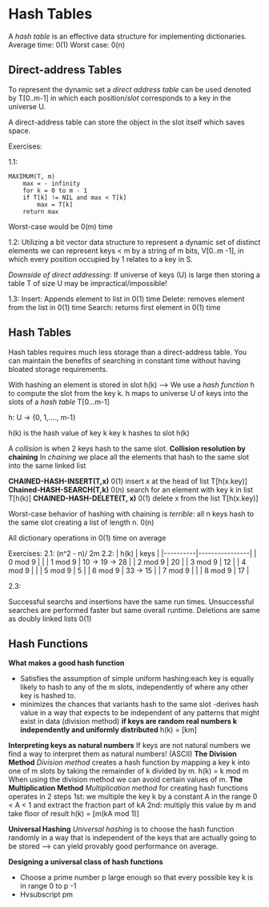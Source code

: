 # Hash Tables
A *hash table* is an effective data structure for implementing dictionaries.
Average time: 0(1)
Worst case: 0(n)

## Direct-address Tables
To represent the dynamic set a *direct address table* can be used denoted by T[0..m-1] in which each position/*slot* corresponds to a key in the universe U.

A direct-address table can store the object in the slot itself which saves space.

Exercises:

1.1:
```
MAXIMUM(T, m)
    max = - infinity
    for k = 0 to m - 1
    if T[k] != NIL and max < T[k]
        max = T[k]
    return max
```
Worst-case would be 0(m) time

1.2: Utilizing a bit vector data structure to represent a dynamic set of distinct elements we can represent keys < m by a string of m bits, V[0..m -1], in which every position occupied by 1 relates to a key in S. 

*Downside of direct addressing*: If universe of keys (U) is large then storing a table T of size U may be impractical/impossible!

1.3:
Insert: Appends element to list in 0(1) time
Delete: removes element from the list in 0(1) time
Search: returns first element in 0(1) time

 
## Hash Tables
Hash tables requires much less storage than a direct-address table. You can maintain the benefits of searching in constant time without having bloated storage requirements. 

With hashing an element is stored in slot h(k) --> We use a *hash function* h to compute the slot from the key k.
h maps to universe U of keys into the slots of a *hash table* T[0...m-1]

h: U -> {0, 1,...., m-1}

h(k) is the hash value of key k
key k hashes to slot h(k)

A *collision* is when 2 keys hash to the same slot.
**Collision resolution by chaining**
In *chaining* we place all the elements that hash to the same slot into the same linked list

**CHAINED-HASH-INSERT(T,x)** 0(1)
insert x at the head of list T[h(x.key)]
**Chained-HASH-SEARCH(T,k)** 0(n)
search for an element with key k in list T[h(k)]
**CHAINED-HASH-DELETE(T, x)** 0(1)
delete x from the list T[h(x.key)]

Worst-case behavior of hashing with chaining is *terrible*: all n keys hash to the same slot creating a list of length n. 0(n)

All dictionary operations in 0(1) time on average

Exercises:
2.1: (n^2 - n)/ 2m
2.2:
| h(k)     | keys           |
|----------|----------------|
| 0 mod 9  |                |
| 1 mod 9  | 10 -> 19 -> 28 |
| 2 mod 9  | 20             |
| 3 mod 9  | 12             |
| 4 mod 9  |                |
| 5 mod 9  | 5              |
| 6 mod 9  | 33 -> 15       |
| 7 mod 9  |                |
| 8 mod 9  | 17             |

2.3:

Successful searchs and insertions have the same run times. Unsuccessful searches are performed faster but same overall runtime. Deletions are same as doubly linked lists 0(1)

## Hash Functions
**What makes a good hash function**
- Satisfies the assumption of simple uniform hashing:each key is equally likely to hash to any of the m slots, independently of where any other key is hashed to.
- minimizes the chances that variants hash to the same slot
-derives hash value in a way that expects to be independent of any patterns that might exist in data (division method)
**if keys are random real numbers k independently and uniformly distributed**
h(k) = [km]

**Interpreting keys as natural numbers**
If keys are not natural numbers we find a way to interpret them as natural numbers! (ASCII)
**The Division Method**
*Division method* creates a hash function by mapping a key k into one of m slots by taking the remainder of k divided by m.
h(k) = k mod m
When using the division method we can avoid certain values of m.
**The Multiplication Method**
*Multiplication method* for creating hash functions operates in 2 steps
1st: we multiple the key k by a constant A in the range 0 < A < 1 and extract the fraction part of kA
2nd: multiply this value by m and take floor of result
h(k) = [m(kA mod 1)]

**Universal Hashing**
*Universal hashing*  is to choose the hash function randomly in a way that is independent of the keys that are actually going to be stored --> can yield provably good performance on average.

**Designing a universal class of hash functions**
- Choose a prime number p large enough so that every possible key k is in range 0 to p -1
- Hvsubscript pm